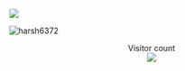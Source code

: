 <p>
<img src="https://github-readme-stats.vercel.app/api?username=curiousHG&&show_icons=true&title_color=ffffff&icon_color=bb2acf&text_color=daf7dc&bg_color=191919">

<p><img align="center" src="https://github-readme-stats.vercel.app/api/top-langs?username=curiousHG&theme=dark&show_icons=true&locale=en&layout=compact&count_private=true" alt="harsh6372" /></p>
</p>
<p align="center"> 
  Visitor count<br>
  <img src="https://profile-counter.glitch.me/curiousHG/count.svg" />
</p>
